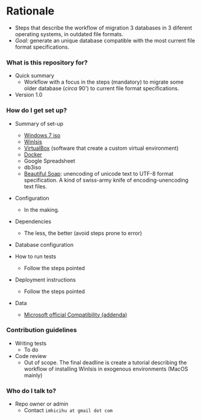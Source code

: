 # Rationale #

* Steps that describe the workflow of migration 3 databases in 3 diferent operating systems, in outdated file formats. 
* *Goal:* generate an unique database compatible with the most current file format specifications.

### What is this repository for? ###

* Quick summary
     - Workflow with a focus in the steps (mandatory) to migrate some older database (_circa_ 90') to current file format specifications. 
* Version 1.0


### How do I get set up? ###

* Summary of set-up
     - [Windows 7 iso](https://www.microsoft.com/en-us/software-download/windows7)
	 - [WinIsis](http://biblio1.mdp.edu.ar/index2.php?pagina=recursos/wisis/winisis.php)
     - [VirtualBox](https://www.virtualbox.org/) (software that create a custom virtual environment)
     - [Docker](https://www.docker.com/)
     - Google Spreadsheet
     - db3iso
     - [Beautiful Soap](https://www.crummy.com/software/BeautifulSoup/#Download): unencoding of unicode text to UTF-8 format specification. A kind of swiss-army knife of encoding-unencoding text files. 

* Configuration
     - In the making.
* Dependencies
     - The less, the better (avoid steps prone to error)
* Database configuration
* How to run tests
     - Follow the steps pointed
* Deployment instructions
     - Follow the steps pointed
* Data
     - [Microsoft official Compatibility (addenda)](https://answers.microsoft.com/es-es/windows/forum/windows_7-windows_programs/quiero-instalar-el-winsis-en-windows-7-de-64-bits/0ef1df8d-bc00-4736-be84-a9159660a65a?auth=1)

### Contribution guidelines ###

* Writing tests
     - To do
* Code review
     - Out of scope. The final deadline is create a tutorial describing the workflow of installing WinIsis in exogenous environments (MacOS mainly)


### Who do I talk to? ###

* Repo owner or admin
     - Contact `imhicihu at gmail dot com`